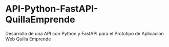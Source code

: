 # API-Python-FastAPI-QuillaEmprende
Desarrollo de una API con Python y FastAPI para el Prototipo de Aplicacion Web Quilla Emprende
